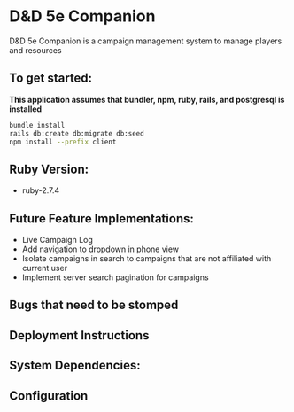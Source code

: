 # D&D 5e Companion

D&D 5e Companion is a campaign management system to manage players and resources

## To get started:

**This application assumes that bundler, npm, ruby, rails, and postgresql is installed**

```sh
bundle install
rails db:create db:migrate db:seed
npm install --prefix client
```

## Ruby Version:

- ruby-2.7.4

## Future Feature Implementations:

- Live Campaign Log
- Add navigation to dropdown in phone view
- Isolate campaigns in search to campaigns that are not affiliated with current user
- Implement server search pagination for campaigns

## Bugs that need to be stomped

## Deployment Instructions

## System Dependencies:

## Configuration
